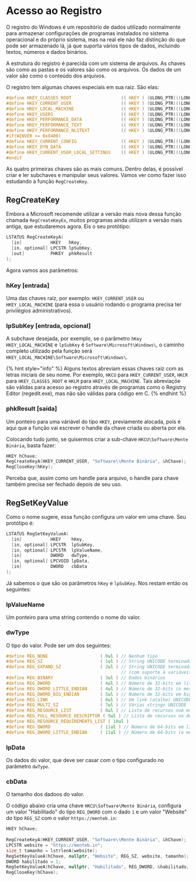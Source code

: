 # Acesso ao Registro

O registro do Windows é um repositório de dados utilizado normalmente para armazenar configurações de programas instalados no sistema operacional e do próprio sistema, mas na real ele não faz distinção do que pode ser armazenado lá, já que suporta vários tipos de dados, incluindo textos, números e dados binários.

A estrutura do registro é parecida com um sistema de arquivos. As chaves são como as pastas e os valores são como os arquivos. Os dados de um valor são como o conteúdo dos arquivos.

O registro tem algumas chaves especiais em sua raiz. São elas:

```c
#define HKEY_CLASSES_ROOT                   (( HKEY ) (ULONG_PTR)((LONG)0x80000000) )
#define HKEY_CURRENT_USER                   (( HKEY ) (ULONG_PTR)((LONG)0x80000001) )
#define HKEY_LOCAL_MACHINE                  (( HKEY ) (ULONG_PTR)((LONG)0x80000002) )
#define HKEY_USERS                          (( HKEY ) (ULONG_PTR)((LONG)0x80000003) )
#define HKEY_PERFORMANCE_DATA               (( HKEY ) (ULONG_PTR)((LONG)0x80000004) )
#define HKEY_PERFORMANCE_TEXT               (( HKEY ) (ULONG_PTR)((LONG)0x80000050) )
#define HKEY_PERFORMANCE_NLSTEXT            (( HKEY ) (ULONG_PTR)((LONG)0x80000060) )
#if(WINVER >= 0x0400)
#define HKEY_CURRENT_CONFIG                 (( HKEY ) (ULONG_PTR)((LONG)0x80000005) )
#define HKEY_DYN_DATA                       (( HKEY ) (ULONG_PTR)((LONG)0x80000006) )
#define HKEY_CURRENT_USER_LOCAL_SETTINGS    (( HKEY ) (ULONG_PTR)((LONG)0x80000007) )
#endif
```

As quatro primeiras chaves são as mais comuns. Dentro delas, é possível criar e ler subchaves e manipular seus valores. Vamos ver como fazer isso estudando a função `RegCreateKey`.

## RegCreateKey

Embora a Microsoft recomende utilizar a versão mais nova dessa função chamada `RegCreateKeyEx`, muitos programas ainda utilizam a versão mais antiga, que estudaremos agora. Eis o seu protótipo:

```c
LSTATUS RegCreateKeyA(
  [in]           HKEY   hKey,
  [in, optional] LPCSTR lpSubKey,
  [out]          PHKEY  phkResult
);
```

Agora vamos aos parâmetros:

### hKey \[entrada\]

Uma das chaves raíz, por exemplo: `HKEY_CURRENT_USER` ou `HKEY_LOCAL_MACHINE` \(para essa o usuário rodando o programa precisa ter privilégios administrativos\).

### lpSubKey \[entrada, opcional\]

A subchave desejada, por exemplo, se o parâmetro `hKey` `HKEY_LOCAL_MACHINE` e `lpSubKey` é `Software\Microsoft\Windows\`, o caminho completo utilizado pela função será `HKEY_LOCAL_MACHINE\Software\Microsoft\Windows\`.

{% hint style="info" %}
Alguns textos abreviam essas chaves raíz com as letras iniciais de seu nome. Por exemplo, `HKCU` para `HKEY_CURRENT_USER`, `HKCR` para `HKEY_CLASSES_ROOT` e `HKLM` para `HKEY_LOCAL_MACHINE`. Tais abreviaçõe são válidas para acesso ao registro através de programas como o Registry Editor \(regedit.exe\), mas não são válidas para código em C.
{% endhint %}

### phkResult \[saída\]

Um ponteiro para uma váriável do tipo `HKEY`, previamente alocada, pois é aqui que a função vai escrever o handle da chave criada ou aberta por ela.

Colocando tudo junto, se quisermos criar a sub-chave `HKCU\Software\Mente Binária`, basta fazer:

```c
HKEY hChave;
RegCreateKeyA(HKEY_CURRENT_USER, "Software\\Mente Binária", &hChave);
RegCloseKey(hKey);
```

Perceba que, assim como um handle para arquivo, o handle para chave também precisa ser fechado depois de seu uso.

## RegSetKeyValue

Como o nome sugere, essa função configura um valor em uma chave. Seu protótipo é:

```c
LSTATUS RegSetKeyValueA(
  [in]           HKEY    hKey,
  [in, optional] LPCSTR  lpSubKey,
  [in, optional] LPCSTR  lpValueName,
  [in]           DWORD   dwType,
  [in, optional] LPCVOID lpData,
  [in]           DWORD   cbData
);
```

Já sabemos o que são os parâmetros `hKey` e `lpSubKey`. Nos restam então os seguintes:

### lpValueName

Um ponteiro para uma string contendo o nome do valor.

### dwType

O tipo do valor. Pode ser um dos seguintes:

```c
#define REG_NONE                    ( 0ul ) // Nenhum tipo
#define REG_SZ                      ( 1ul ) // String UNICODE terminada em null
#define REG_EXPAND_SZ               ( 2ul ) // String UNICODE terminada em null
                                            // (com suporte à variáveis de ambiente)
#define REG_BINARY                  ( 3ul ) // Dados binários
#define REG_DWORD                   ( 4ul ) // Número de 32-bits em little endian
#define REG_DWORD_LITTLE_ENDIAN     ( 4ul ) // Número de 32-bits (o mesmo que REG_DWORD)
#define REG_DWORD_BIG_ENDIAN        ( 5ul ) // Número de 32-bits em big endian
#define REG_LINK                    ( 6ul ) // Um link (atalho) UNICODE
#define REG_MULTI_SZ                ( 7ul ) // Várias strings UNICODE
#define REG_RESOURCE_LIST           ( 8ul ) // Lista de recursos num mapa de recursos
#define REG_FULL_RESOURCE_DESCRIPTOR ( 9ul ) // Lista de recursos na descrição do hardware
#define REG_RESOURCE_REQUIREMENTS_LIST ( 10ul )
#define REG_QWORD                   ( 11ul ) // Número de 64-bits em little endian
#define REG_QWORD_LITTLE_ENDIAN     ( 11ul ) // Número de 64-bits (o mesmo que REG_QWORD)
```

### lpData

Os dados do valor, que deve ser casar com o tipo configurado no parâmetro `dwType`.

### cbData

O tamanho dos dadoos do valor.

O código abaixo cria uma chave `HKCU\Software\Mente Binária`, configura um valor "Habilitado" do tipo `REG_DWORD` com o dado `1` e um valor "Website" do tipo `REG_SZ` com o valor `https://menteb.in`:

```c
HKEY hChave;
	
RegCreateKeyA(HKEY_CURRENT_USER, "Software\\Mente Binária", &hChave);
LPCSTR website = "https://menteb.in";
size_t tamanho = lstrlenA(website);
RegSetKeyValueA(hChave, nullptr, "Website", REG_SZ, website, tamanho);
DWORD habilitado = 1;
RegSetKeyValueA(hChave, nullptr, "Habilitado", REG_DWORD, &habilitado, sizeof(habilitado));
RegCloseKey(hChave);
```

